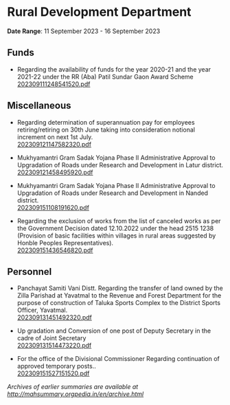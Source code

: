 # Rural Development Department

**Date Range**: 11 September 2023 - 16 September 2023


## Funds
- Regarding the availability of funds for the year 2020-21 and the year 2021-22 under the RR (Aba) Patil Sundar Gaon Award Scheme\
  [202309111248541520.pdf](https://gr.maharashtra.gov.in/Site/Upload/Government%20Resolutions/English/202309111248541520.pdf)

## Miscellaneous
- Regarding determination of superannuation pay for employees retiring/retiring on 30th June taking into consideration notional increment on next 1st July.\
  [202309121147582320.pdf](https://gr.maharashtra.gov.in/Site/Upload/Government%20Resolutions/English/202309121147582320.pdf)

- Mukhyamantri Gram Sadak Yojana Phase II Administrative Approval to Upgradation of Roads under Research and Development in Latur district.\
  [202309121458495920.pdf](https://gr.maharashtra.gov.in/Site/Upload/Government%20Resolutions/English/202309121458495920.pdf)

- Mukhyamantri Gram Sadak Yojana Phase II Administrative Approval to Upgradation of Roads under Research and Development in Nanded district.\
  [202309151108191620.pdf](https://gr.maharashtra.gov.in/Site/Upload/Government%20Resolutions/English/202309151108191620.pdf)

- Regarding the exclusion of works from the list of canceled works as per the Government Decision dated 12.10.2022 under the head 2515 1238 (Provision of basic facilities within villages in rural areas suggested by Honble Peoples Representatives).\
  [202309151436546820.pdf](https://gr.maharashtra.gov.in/Site/Upload/Government%20Resolutions/English/202309151436546820.pdf)

## Personnel
- Panchayat Samiti Vani Distt. Regarding the transfer of land owned by the Zilla Parishad at Yavatmal to the Revenue and Forest Department for the purpose of construction of Taluka Sports Complex to the District Sports Officer, Yavatmal.\
  [202309131451492320.pdf](https://gr.maharashtra.gov.in/Site/Upload/Government%20Resolutions/English/202309131451492320.pdf)

- Up gradation and Conversion of one post of Deputy Secretary in the cadre of Joint Secretary\
  [202309131514473220.pdf](https://gr.maharashtra.gov.in/Site/Upload/Government%20Resolutions/English/202309131514473220.pdf)

- For the office of the Divisional Commissioner Regarding continuation of approved temporary posts..\
  [202309151527151520.pdf](https://gr.maharashtra.gov.in/Site/Upload/Government%20Resolutions/English/202309151527151520.pdf)


*Archives of earlier summaries are available at http://mahsummary.orgpedia.in/en/archive.html*